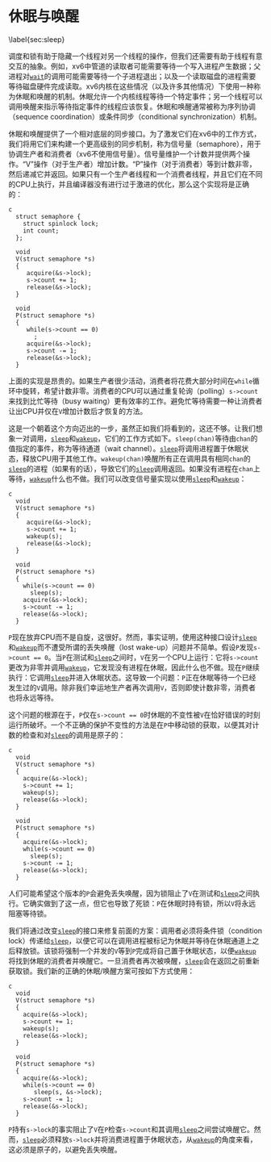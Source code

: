 # 休眠与唤醒
\label{sec:sleep}

调度和锁有助于隐藏一个线程对另一个线程的操作，但我们还需要有助于线程有意交互的抽象。例如，xv6中管道的读取者可能需要等待一个写入进程产生数据；父进程对[`wait`](/source/xv6-riscv/user/user.h)的调用可能需要等待一个子进程退出；以及一个读取磁盘的进程需要等待磁盘硬件完成读取。xv6内核在这些情况（以及许多其他情况）下使用一种称为休眠和唤醒的机制。休眠允许一个内核线程等待一个特定事件；另一个线程可以调用唤醒来指示等待指定事件的线程应该恢复。休眠和唤醒通常被称为序列协调（sequence coordination）或条件同步（conditional synchronization）机制。

休眠和唤醒提供了一个相对底层的同步接口。为了激发它们在xv6中的工作方式，我们将用它们来构建一个更高级别的同步机制，称为信号量（semaphore），用于协调生产者和消费者（xv6不使用信号量）。信号量维护一个计数并提供两个操作。“V”操作（对于生产者）增加计数。“P”操作（对于消费者）等到计数非零，然后递减它并返回。如果只有一个生产者线程和一个消费者线程，并且它们在不同的CPU上执行，并且编译器没有进行过于激进的优化，那么这个实现将是正确的：


```
c
  struct semaphore {
    struct spinlock lock;
    int count;
  };

  void
  V(struct semaphore *s)
  {
     acquire(&s->lock);
     s->count += 1;
     release(&s->lock);
  }

  void
  P(struct semaphore *s)
  {
     while(s->count == 0)
       ;
     acquire(&s->lock);
     s->count -= 1;
     release(&s->lock);
  }

```


上面的实现是昂贵的。如果生产者很少活动，消费者将花费大部分时间在`while`循环中旋转，希望计数非零。消费者的CPU可以通过重复轮询（polling）`s->count`来找到比忙等待（busy waiting）更有效率的工作。避免忙等待需要一种让消费者让出CPU并仅在`V`增加计数后才恢复的方法。

这是一个朝着这个方向迈出的一步，虽然正如我们将看到的，这还不够。让我们想象一对调用，[`sleep`](/source/xv6-riscv/user/user.h)和[`wakeup`](/source/xv6-riscv/kernel/defs.h)，它们的工作方式如下。`sleep(chan)`等待由`chan`的值指定的事件，称为等待通道（wait channel）。[`sleep`](/source/xv6-riscv/user/user.h)将调用进程置于休眠状态，释放CPU用于其他工作。`wakeup(chan)`唤醒所有正在调用具有相同`chan`的[`sleep`](/source/xv6-riscv/user/user.h)的进程（如果有的话），导致它们的[`sleep`](/source/xv6-riscv/user/user.h)调用返回。如果没有进程在`chan`上等待，[`wakeup`](/source/xv6-riscv/kernel/defs.h)什么也不做。我们可以改变信号量实现以使用[`sleep`](/source/xv6-riscv/user/user.h)和[`wakeup`](/source/xv6-riscv/kernel/defs.h)：


```
c
  void
  V(struct semaphore *s)
  {
     acquire(&s->lock);
     s->count += 1;
     wakeup(s);
     release(&s->lock);
  }
  
  void
  P(struct semaphore *s)
  {
    while(s->count == 0)
      sleep(s);
    acquire(&s->lock);
    s->count -= 1;
    release(&s->lock);
  }

```


`P`现在放弃CPU而不是自旋，这很好。然而，事实证明，使用这种接口设计[`sleep`](/source/xv6-riscv/user/user.h)和[`wakeup`](/source/xv6-riscv/kernel/defs.h)而不遭受所谓的丢失唤醒（lost wake-up）问题并不简单。假设`P`发现`s->count == 0`。当`P`在测试和[`sleep`](/source/xv6-riscv/user/user.h)之间时，`V`在另一个CPU上运行：它将`s->count`更改为非零并调用[`wakeup`](/source/xv6-riscv/kernel/defs.h)，它发现没有进程在休眠，因此什么也不做。现在`P`继续执行：它调用[`sleep`](/source/xv6-riscv/user/user.h)并进入休眠状态。这导致一个问题：`P`正在休眠等待一个已经发生过的`V`调用。除非我们幸运地生产者再次调用`V`，否则即使计数非零，消费者也将永远等待。

这个问题的根源在于，`P`仅在`s->count == 0`时休眠的不变性被`V`在恰好错误的时刻运行所破坏。一个不正确的保护不变性的方法是在`P`中移动锁的获取，以便其对计数的检查和对[`sleep`](/source/xv6-riscv/user/user.h)的调用是原子的：


```
c
  void
  V(struct semaphore *s)
  {
    acquire(&s->lock);
    s->count += 1;
    wakeup(s);
    release(&s->lock);
  }
  
  void
  P(struct semaphore *s)
  {
    acquire(&s->lock);
    while(s->count == 0)
      sleep(s);
    s->count -= 1;
    release(&s->lock);
  }

```


人们可能希望这个版本的`P`会避免丢失唤醒，因为锁阻止了`V`在测试和[`sleep`](/source/xv6-riscv/user/user.h)之间执行。它确实做到了这一点，但它也导致了死锁：`P`在休眠时持有锁，所以`V`将永远阻塞等待锁。

我们将通过改变[`sleep`](/source/xv6-riscv/user/user.h)的接口来修复前面的方案：调用者必须将条件锁（condition lock）传递给[`sleep`](/source/xv6-riscv/user/user.h)，以便它可以在调用进程被标记为休眠并等待在休眠通道上之后释放锁。该锁将强制一个并发的`V`等到`P`完成将自己置于休眠状态，以便[`wakeup`](/source/xv6-riscv/kernel/defs.h)将找到休眠的消费者并唤醒它。一旦消费者再次被唤醒，[`sleep`](/source/xv6-riscv/user/user.h)会在返回之前重新获取锁。我们新的正确的休眠/唤醒方案可按如下方式使用：


```
c
  void
  V(struct semaphore *s)
  {
    acquire(&s->lock);
    s->count += 1;
    wakeup(s);
    release(&s->lock);
  }

  void
  P(struct semaphore *s)
  {
    acquire(&s->lock);
    while(s->count == 0)
       sleep(s, &s->lock);
    s->count -= 1;
    release(&s->lock);
  }

```


`P`持有`s->lock`的事实阻止了`V`在`P`检查`s->count`和其调用[`sleep`](/source/xv6-riscv/user/user.h)之间尝试唤醒它。然而，[`sleep`](/source/xv6-riscv/user/user.h)必须释放`s->lock`并将消费进程置于休眠状态，从[`wakeup`](/source/xv6-riscv/kernel/defs.h)的角度来看，这必须是原子的，以避免丢失唤醒。
